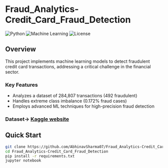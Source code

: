 # Fraud_Analytics-Credit_Card_Fraud_Detection


![Python](https://img.shields.io/badge/Python-3.7%2B-blue)
![Machine Learning](https://img.shields.io/badge/Machine%20Learning-Fraud%20Detection-orange)
![License](https://img.shields.io/badge/License-MIT-green)

## Overview

This project implements machine learning models to detect fraudulent credit card transactions, addressing a critical challenge in the financial sector.

### Key Features
- Analyzes a dataset of 284,807 transactions (492 fraudulent)
- Handles extreme class imbalance (0.172% fraud cases)
- Employs advanced ML techniques for high-precision fraud detection

### Dataset-> [Kaggle website](https://www.kaggle.com/mlg-ulb/creditcardfraud)

## Quick Start

```bash
git clone https://github.com/AbhinavSharma07/Fraud_Analytics-Credit_Card_Fraud_Detection.git
cd Fraud_Analytics-Credit_Card_Fraud_Detection
pip install -r requirements.txt
jupyter notebook
